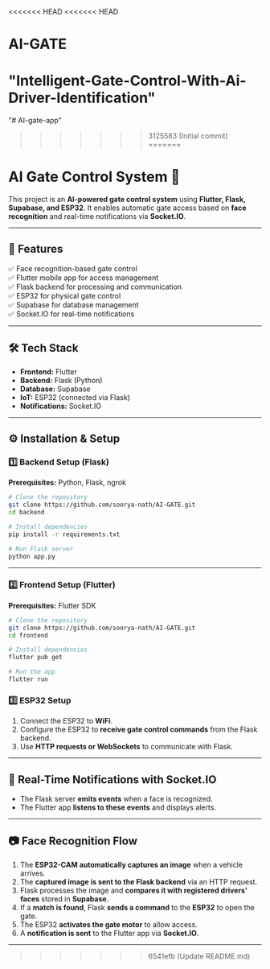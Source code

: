 <<<<<<< HEAD
<<<<<<< HEAD
# AI-GATE
"Intelligent-Gate-Control-With-Ai-Driver-Identification"
=======
"# AI-gate-app" 
>>>>>>> 3125583 (Initial commit)
=======
# **AI Gate Control System** 🚀  

This project is an **AI-powered gate control system** using **Flutter, Flask, Supabase, and ESP32**. It enables automatic gate access based on **face recognition** and real-time notifications via **Socket.IO**.

---

## **📌 Features**  
✅ Face recognition-based gate control  
✅ Flutter mobile app for access management  
✅ Flask backend for processing and communication  
✅ ESP32 for physical gate control  
✅ Supabase for database management  
✅ Socket.IO for real-time notifications  

---

## **🛠️ Tech Stack**  
- **Frontend:** Flutter  
- **Backend:** Flask (Python)  
- **Database:** Supabase  
- **IoT:** ESP32 (connected via Flask)  
- **Notifications:** Socket.IO  

---

## **⚙️ Installation & Setup**  

### **1️⃣ Backend Setup (Flask)**  
**Prerequisites:** Python, Flask, ngrok  
```sh
# Clone the repository
git clone https://github.com/soorya-nath/AI-GATE.git
cd backend

# Install dependencies
pip install -r requirements.txt

# Run Flask server
python app.py
```

---

### **2️⃣ Frontend Setup (Flutter)**  
**Prerequisites:** Flutter SDK  
```sh
# Clone the repository
git clone https://github.com/soorya-nath/AI-GATE.git
cd frontend

# Install dependencies
flutter pub get

# Run the app
flutter run
```

### **3️⃣ ESP32 Setup**  
1. Connect the ESP32 to **WiFi**.  
2. Configure the ESP32 to **receive gate control commands** from the Flask backend.  
3. Use **HTTP requests or WebSockets** to communicate with Flask.  

---

## **📡 Real-Time Notifications with Socket.IO**  
- The Flask server **emits events** when a face is recognized.  
- The Flutter app **listens to these events** and displays alerts.  

---
## **📷 Face Recognition Flow**  
1. The **ESP32-CAM automatically captures an image** when a vehicle arrives.  
2. The **captured image is sent to the Flask backend** via an HTTP request.  
3. Flask processes the image and **compares it with registered drivers' faces** stored in **Supabase**.  
4. If a **match is found**, Flask **sends a command** to the **ESP32** to open the gate.  
5. The ESP32 **activates the gate motor** to allow access.  
6. A **notification is sent** to the Flutter app via **Socket.IO**.  

---
>>>>>>> 6541efb (Update README.md)
